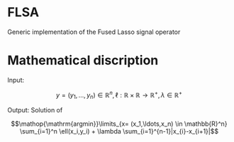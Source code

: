# FLSA
Generic implementation of the Fused Lasso signal operator 

# Mathematical discription
Input: 

$$y = (y_1,\ldots,y_n) \in \mathbb{R}^n, \ell: \mathbb{R} \times \mathbb{R} \to \mathbb{R}^+ , \lambda \in \mathbb{R}^+$$ 

Output: Solution of

$$\mathop{\mathrm{argmin}}\limits_{x= (x_1,\ldots,x_n) \in \mathbb{R}^n} \sum_{i=1}^n \ell(x_i,y_i) + \lambda \sum_{i=1}^{n-1}|x_{i}-x_{i+1}|$$
